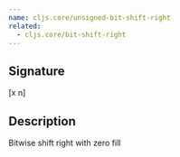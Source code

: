 ```yaml
---
name: cljs.core/unsigned-bit-shift-right
related:
  - cljs.core/bit-shift-right
---
```


## Signature
[x n]


## Description

Bitwise shift right with zero fill
